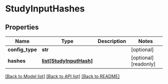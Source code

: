 # StudyInputHashes

## Properties
Name | Type | Description | Notes
------------ | ------------- | ------------- | -------------
**config_type** | **str** |  | [optional] 
**hashes** | [**list[StudyInputHash]**](StudyInputHash.md) |  | [optional] [readonly] 

[[Back to Model list]](../README.md#documentation-for-models) [[Back to API list]](../README.md#documentation-for-api-endpoints) [[Back to README]](../README.md)


